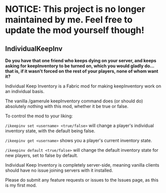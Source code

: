 # NOTICE: **This project is no longer maintained by me. Feel free to update the mod yourself though!**

## IndividualKeepInv
**Do you have that one friend who keeps dying on your server, and keeps asking for keepInventory to be turned on, which you would gladly do... that is, if it wasn't forced on the rest of your players, none of whom want it?**

Individual Keep Inventory is a Fabric mod for making keepInventory work on an individual basis.

The vanilla /gamerule keepInventory command does (or should do) absolutely nothing with this mod, whether it be true or false.

To control the mod to your liking:

``/ikeepinv set <username> <true/false>`` will change a player's individual inventory state, with the default being false.

``/ikeepinv get <username>`` shows you a player's current inventory state.

``/ikeepinv default <true/false>`` will change the default inventory state for new players, set to false by default.

Individual Keep Inventory is completely server-side, meaning vanilla clients should have no issue joining servers with it installed.

Please do submit any feature requests or issues to the Issues page, as this is my first mod.
